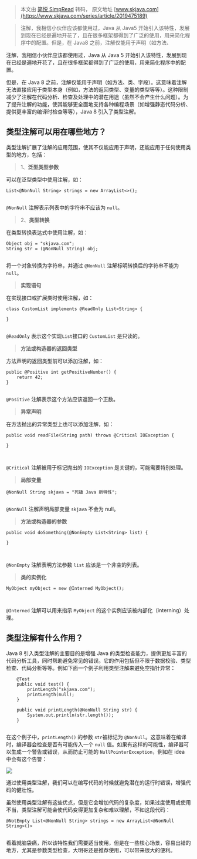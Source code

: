 > 本文由 [简悦 SimpRead](http://ksria.com/simpread/) 转码， 原文地址 [www.skjava.com](https://www.skjava.com/series/article/2019475189)

> 注解，我相信小伙伴应该都使用过，Java 从 Java5 开始引入该特性，发展到现在已经是遍地开花了，且在很多框架都得到了广泛的使用，用来简化程序中的配置。但是，在 Java8 之前，注解仅能用于声明（如方法、

注解，我相信小伙伴应该都使用过，Java 从 Java 5 开始引入该特性，发展到现在已经是遍地开花了，且在很多框架都得到了广泛的使用，用来简化程序中的配置。

但是，在 Java 8 之前，注解仅能用于声明（如方法、类、字段）。这意味着注解无法直接应用于类型本身（例如，方法的返回类型、变量的类型等等）。这种限制减少了注解在代码分析、检查及处理中的潜在用途（虽然不会产生什么问题）。为了提升注解的功能，使其能够更全面地支持各种编程场景（如增强静态代码分析、提供更丰富的编译时检查等等），Java 8 引入了类型注解。

类型注解可以用在哪些地方？
-------------

类型注解扩展了注解的应用范围，使其不仅能应用于声明，还能应用于任何使用类型的地方，包括：

> 1、**泛型类型参数**

可以在泛型类型中使用注解，如：

```
List<@NonNull String> strings = new ArrayList<>();


```

`@NonNull` 注解表示列表中的字符串不应该为 `null`。

> 2、**类型转换**

在类型转换表达式中使用注解，如：

```
Object obj = "skjava.com";
String str = (@NonNull String) obj;


```

将一个对象转换为字符串，并通过 `@NonNull` 注解标明转换后的字符串不能为 `null`。

> **实现语句**

在实现接口或扩展类时使用注解，如：

```
class CustomList implements @ReadOnly List<String> {
    
}


```

`@ReadOnly` 表示这个实现`List`接口的 `CustomList` 是只读的。

> **方法或构造器的返回类型**

方法声明的返回类型前可以添加注解，如：

```
public @Positive int getPositiveNumber() {
    return 42;
}


```

`@Positive` 注解表示这个方法应该返回一个正数。

> **异常声明**

在方法抛出的异常类型上也可以添加注解，如：

```
public void readFile(String path) throws @Critical IOException {
    
}



```

`@Critical` 注解被用于标记抛出的 `IOException` 是关键的，可能需要特别处理。

> **局部变量**

```
@NonNull String skjava = "死磕 Java 新特性";


```

`@NonNull` 注解声明局部变量 `skjava` 不会为 null。

> **方法或构造器的参数**

```
public void doSomething(@NonEmpty List<String> list) {
    
}



```

`@NonEmpty` 注解表明方法参数 `list` 应该是一个非空的列表。

> **类的实例化**

```
MyObject myObject = new @Interned MyObject();



```

`@Interned` 注解可以用来指示 `MyObject` 的这个实例应该被内部化（interning）处理。

类型注解有什么作用？
----------

Java 8 引入类型注解的主要目的是增强 Java 的类型检查能力，提供更加丰富的代码分析工具，同时帮助避免常见的错误。它的作用包括但不限于数据校验、类型检查、代码分析等等。例如下面一个例子利用类型注解来避免空指针异常：

```
    @Test
    public void test() {
        printLength("skjava.com");
        printLength(null);
    }

    public void printLength(@NonNull String str) {
        System.out.println(str.length());
    }


```

在这个例子中，`printLength()` 的参数 `str`被标记为 `@NonNull`。这意味着在编译时，编译器会检查是否有可能传入一个 `null` 值。如果有这样的可能性，编译器可以生成一个警告或错误，从而防止可能的 `NullPointerException`，例如在 idea 中会有这个告警：

![](https://sike.skjava.com/java-features/202311191000001.png)

通过使用类型注解，我们可以在编写代码的时候就避免潜在的运行时错误，增强代码的健壮性。

虽然使用类型注解有这些优点，但是它会增加代码的复杂度，如果过度使用或使用不当，类型注解可能会使代码变得更加复杂和难以理解，不如这段代码：

```
@NotEmpty List<@NonNull String> strings = new ArrayList<@NonNull String>()>


```

看着就脑袋痛，所以该特性我们需要适当使用，但是在一些核心场景，容易出错的地方，尤其是参数类型检查，大明哥还是推荐使用，可以带来很大的便利。